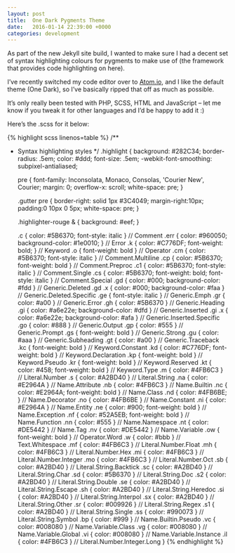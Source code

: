 ```yaml
---
layout: post
title:  One Dark Pygments Theme
date:   2016-01-14 22:39:00 +0000
categories: development
---
```


As part of the new Jekyll site build, I wanted to make sure I had a decent set of syntax highlighting colours for pygments to make use of (the framework that provides code highlighting on here).

I’ve recently switched my code editor over to [Atom.io](https://atom.io), and I like the default theme (One Dark), so I’ve basically ripped that off as much as possible.

It’s only really been tested with PHP, SCSS, HTML and JavaScript – let me know if you tweak it for other languages and I’d be happy to add it :)

Here’s the .scss for it below:

{% highlight scss linenos=table %}
/**
 * Syntax highlighting styles
 */
.highlight {
    background: #282C34;
    border-radius: .5em;
    color: #ddd;
    font-size: .5em;
    -webkit-font-smoothing: subpixel-antialiased;

    pre {
      font-family: Inconsolata, Monaco, Consolas, 'Courier New', Courier;
      margin: 0;
      overflow-x: scroll;
      white-space: pre;
    }

    .gutter pre {
      border-right: solid 1px #3C4049;
      margin-right:10px;
      padding:0 10px 0 5px;
      white-space: pre;
    }

    .highlighter-rouge & {
      background: #eef;
    }

    .c     { color: #5B6370; font-style: italic } // Comment
    .err   { color: #960050; background-color: #1e0010; } // Error
    .k     { color: #C776DF; font-weight: bold; } // Keyword
    .o     { font-weight: bold } // Operator
    .cm    { color: #5B6370; font-style: italic } // Comment.Multiline
    .cp    { color: #5B6370; font-weight: bold } // Comment.Preproc
    .c1    { color: #5B6370; font-style: italic } // Comment.Single
    .cs    { color: #5B6370; font-weight: bold; font-style: italic } // Comment.Special
    .gd    { color: #000; background-color: #fdd } // Generic.Deleted
    .gd .x { color: #000; background-color: #faa } // Generic.Deleted.Specific
    .ge    { font-style: italic } // Generic.Emph
    .gr    { color: #a00 } // Generic.Error
    .gh    { color: #5B6370 } // Generic.Heading
    .gi    { color: #a6e22e; background-color: #dfd } // Generic.Inserted
    .gi .x { color: #a6e22e; background-color: #afa } // Generic.Inserted.Specific
    .go    { color: #888 } // Generic.Output
    .gp    { color: #555 } // Generic.Prompt
    .gs    { font-weight: bold } // Generic.Strong
    .gu    { color: #aaa } // Generic.Subheading
    .gt    { color: #a00 } // Generic.Traceback
    .kc    { font-weight: bold } // Keyword.Constant
    .kd    { color: #C776DF; font-weight: bold } // Keyword.Declaration
    .kp    { font-weight: bold } // Keyword.Pseudo
    .kr    { font-weight: bold } // Keyword.Reserved
    .kt    { color: #458; font-weight: bold } // Keyword.Type
    .m     { color: #4FB6C3 } // Literal.Number
    .s     { color: #A2BD40 } // Literal.String
    .na    { color: #E2964A } // Name.Attribute
    .nb    { color: #4FB6C3 } // Name.Builtin
    .nc    { color: #E2964A; font-weight: bold } // Name.Class
    .nd    { color: #4FB6BE; } // Name.Decorator
    .no    { color: #4FB6BE } // Name.Constant
    .ni    { color: #E2964A } // Name.Entity
    .ne    { color: #900; font-weight: bold } // Name.Exception
    .nf    { color: #52A5EB; font-weight: bold } // Name.Function
    .nn    { color: #555 } // Name.Namespace
    .nt    { color: #DE5442 } // Name.Tag
    .nv    { color: #DE5442 } // Name.Variable
    .ow    { font-weight: bold } // Operator.Word
    .w     { color: #bbb } // Text.Whitespace
    .mf    { color: #4FB6C3 } // Literal.Number.Float
    .mh    { color: #4FB6C3 } // Literal.Number.Hex
    .mi    { color: #4FB6C3 } // Literal.Number.Integer
    .mo    { color: #4FB6C3 } // Literal.Number.Oct
    .sb    { color: #A2BD40 } // Literal.String.Backtick
    .sc    { color: #A2BD40 } // Literal.String.Char
    .sd    { color: #5B6370 } // Literal.String.Doc
    .s2    { color: #A2BD40 } // Literal.String.Double
    .se    { color: #A2BD40 } // Literal.String.Escape
    .sh    { color: #A2BD40 } // Literal.String.Heredoc
    .si    { color: #A2BD40 } // Literal.String.Interpol
    .sx    { color: #A2BD40 } // Literal.String.Other
    .sr    { color: #009926 } // Literal.String.Regex
    .s1    { color: #A2BD40 } // Literal.String.Single
    .ss    { color: #990073 } // Literal.String.Symbol
    .bp    { color: #999 } // Name.Builtin.Pseudo
    .vc    { color: #008080 } // Name.Variable.Class
    .vg    { color: #008080 } // Name.Variable.Global
    .vi    { color: #008080 } // Name.Variable.Instance
    .il    { color: #4FB6C3 } // Literal.Number.Integer.Long
}
{% endhighlight %}

<br>
